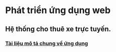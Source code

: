 # Phát triển ứng dụng web
 
 ## Hệ thống cho thuê xe trực tuyến.

### [Tài liệu mô tả chung về ứng dụng](https://docs.google.com/document/d/1wMjBnJVuxVzujK2nn6sznOTFAGja6iSF0MlnuAg4lCk/edit?usp=sharing)

